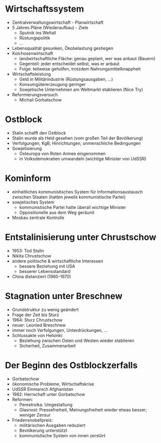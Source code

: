# Wirtschaftssystem

- Zentralverwaltungswirtschaft - Planwirtschaft
- 5 Jahres Pläne (Wiederaufbau) - Ziele
	- Sputnik ins Weltall
	- Rüstungspolitik
	- ...
- Lebensqualität gesunken, Ökobelastung gestiegen
- Kolchosenwirtschaft
	- landwirtschaftliche Fläche: genau geplant, wer was anbaut (Bauern)
	- Gegenteil: jeder entscheidet selbst, was er anbaut
	- Folge: teilweise geholfen, trotzdem Nahrungsmittelknappheit
- Wirtschaftsleistung
	- Geld in Militärindustrie (Rüstungsausgaben, ...)
	- Konsumgütererzeugung geringer
	- Sowjetische Unternehmen am Weltmarkt etablieren (Nice Try)
- Reformierungsversuch
	- Michail Gorbatschow

# Ostblock

- Stalin schafft den Ostblock
- Stalin wurde als Held gesehen (vom großen Teil der Bevölkerung)
- Verfolgungen, KgB, Hinrichtungen, unmenschliche Bedingungen
- Sowjetisierung
	- Osteuropa von Roten Armee eingenommen
	- in Volksdemokratien umwandeln (wichtige Minister von UdSSR) 

# Kominform

- einheitliches kommunistisches System für Informationsaustausch zwischen Staaten (hatten jeweils kommunistische Partei)
- sowjetisches System
	- kommunistische Partei hatte überall wichtige Minister
	- Oppositionelle aus dem Weg geräumt
- Moskau zentrale Kontrolle

# Entstalinisierung unter Chrustschow

- 1953: Tod Stalin
- Nikita Chrustschow
- andere politische & wirtschaftliche Interessen
	- bessere Beziehung mit USA
	- besserer Lebensstandard
- China distanziert (1960-1970)

# Stagnation unter Breschnew

- Grundstruktur zu wenig geändert
- Frage der Zeit bis Sturz
- 1964: Sturz Chrustschow
- neuer: Leonied Breschnew
- immer noch Verfolgungen, Unterdrückungen, ...
- Schlussakte von Helsinki:
	- Beziehung zwischen Osten und Westen wieder stablieren
	- Sicherheit, Zusammenarbeit

# Der Beginn des Ostblockzerfalls

- Gorbatschow
- ökonomische Probleme, Wirtschaftskrise
- UdSSR Einmarsch Afghanistan
- 1982: Herrschaft unter Gorbatschow
- Reformen:
	- Perestroika: Umgestaltung
	- Glasnost: Pressefreiheit, Meinungsfreiheit wieder etwas besser; weniger Zensur
- Friedensnobellpreis: 
	- militärischen Ausgaben reduziert
	- Bevölkerung unterstützt
	- kommunistische System von innen zerstört